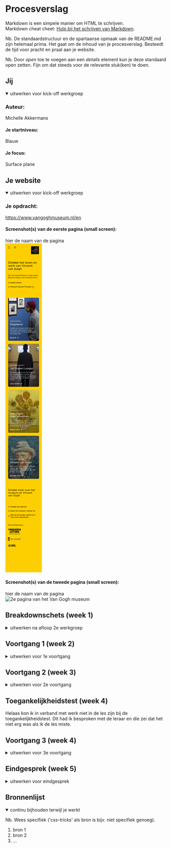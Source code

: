 # Procesverslag
Markdown is een simpele manier om HTML te schrijven.  
Markdown cheat cheet: [Hulp bij het schrijven van Markdown](https://github.com/adam-p/markdown-here/wiki/Markdown-Cheatsheet).

Nb. De standaardstructuur en de spartaanse opmaak van de README.md zijn helemaal prima. Het gaat om de inhoud van je procesverslag. Besteedt de tijd voor pracht en praal aan je website.

Nb. Door *open* toe te voegen aan een *details* element kun je deze standaard open zetten. Fijn om dat steeds voor de relevante stuk(ken) te doen.





## Jij

<details open>
<summary>uitwerken voor kick-off werkgroep</summary>

### Auteur:
Michelle Akkermans 

#### Je startniveau:
Blauw

#### Je focus:
Surface plane
 
</details>





## Je website

<details open>
<summary>uitwerken voor kick-off werkgroep</summary>

### Je opdracht:
https://www.vangoghmuseum.nl/en
 
#### Screenshot(s) van de eerste pagina (small screen): 
hier de naam van de pagina  
<img src="images/vangoghpag1.png" alt="Home pagina van het Van Gogh museum ">

#### Screenshot(s) van de tweede pagina (small screen):
hier de naam van de pagina  
<img src="images/vangoghpag2.png"  alt="2e pagina van het Van Gogh museum">
 
</details>





## Breakdownschets (week 1)

<details>
<summary>uitwerken na afloop 2e werkgroep</summary>

### de hele pagina: 
<img src="images/breakdownschets1" alt="breakdown van de hele pagina">

### dynamisch deel (bijv menu): 
<img src="images/breakdown_dynamisch1" width="375px" alt="breakdown van een dynamisch deel">

### wellicht nog een dynamisch deel (bijv filter): 
<img src="images/breakdown_dynamisch2" width="375px" alt="breakdown van nog een dynamisch deel">

 <img src="images/breakdownschets2_1" alt="breakdown van de hele 2e pagina">
  <img src="images/breakdownschets2_2" alt="breakdown van de hele 2e pagina">
  <img src="images/breakdownschets2_3" alt="breakdown van de hele 2e pagina">

</details>





## Voortgang 1 (week 2)

<details>
<summary>uitwerken voor 1e voortgang</summary>

### Stand van zaken
Het opzetten van de basic html ging best prima, natuurlijk was het even inkomen maar dan nog ging het best vlot. 


### Verslag van meeting
hier na afloop snel de uitkomsten van de meeting vastleggen

- Mijn HTML was erg netjes
- Ik had nog niet verder veel css of javascript, maar wat ik had was een goed en net begin. 

</details>





## Voortgang 2 (week 3)

<details>
<summary>uitwerken voor 2e voortgang</summary>

### Stand van zaken
Zeker het schrijven van de css was iets wat mij echt wel wat tijd en moeite kostte aangezien ik vrijwel alles en beetje vergeten was. Ook had ik wel moeite met dat sommige delen van de site ingewikkelder waren, waardoor ik ook zeker veel vastgelopen heb. Gelukkig hebben mijn medestudenten mij hier ook mee kunnen helpen. 


### Verslag van meeting
hier na afloop snel de uitkomsten van de meeting vastleggen

- Alles zag er nog een beetje simpeltjes uit.
- Ik moest nog op zoek naar een font dat iets meer leek op die van de site zelf. 
- Begin optijd aan de 2e pagina.


</details>





## Toegankelijkheidstest (week 4)

Helaas kon ik in verband met werk niet in de les zijn bij de toegankelijkheidstest. Dit had ik besproken met de leraar en die zei dat het niet erg was als ik de les miste. 

</details>





## Voortgang 3 (week 4)

<details>
<summary>uitwerken voor 3e voortgang</summary>

### Stand van zaken
Ik heb wel veel gestruggled met de surface plane elementen werkend erin te krijgen. Na veel slag en stoot heb ik dan ook maar een paar werkende gekregen. 




### Verslag van meeting
hier na afloop snel de uitkomsten van de meeting vastleggen

- Ik heb hulp gehad met een probleem met mijn position sticky
- Ik was de alt text van de images vergeten. 
- De student assistent heeft mij gewezen op een onnodig div element, want ik dus weg heb kunnen werken. 


</details>





## Eindgesprek (week 5)

<details>
<summary>uitwerken voor eindgesprek</summary>

### Stand van zaken
hier dit ging goed & dit was lastig (neem ook screenshots op van delen van je website en code)

### Screenshot(s)

hier screenshot(s) van je eindresultaat

</details>





## Bronnenlijst

<details open>
<summary>continu bijhouden terwijl je werkt</summary>

Nb. Wees specifiek ('css-tricks' als bron is bijv. niet specifiek genoeg).

1. bron 1
2. bron 2
3. ...

</details>

